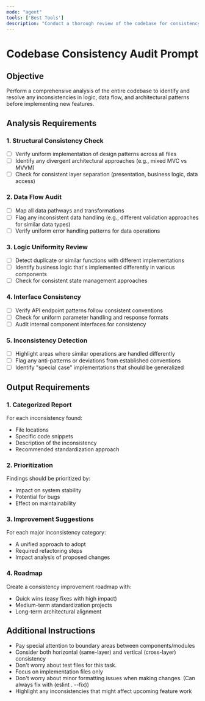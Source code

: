 ```yaml
---
mode: "agent"
tools: ['Best Tools']
description: "Conduct a thorough review of the codebase for consistency"
---
```


# Codebase Consistency Audit Prompt

## Objective

Perform a comprehensive analysis of the entire codebase to identify and resolve any inconsistencies in logic, data flow, and architectural patterns before implementing new features.

## Analysis Requirements

### 1. Structural Consistency Check

- [ ] Verify uniform implementation of design patterns across all files
- [ ] Identify any divergent architectural approaches (e.g., mixed MVC vs MVVM)
- [ ] Check for consistent layer separation (presentation, business logic, data access)

### 2. Data Flow Audit

- [ ] Map all data pathways and transformations
- [ ] Flag any inconsistent data handling (e.g., different validation approaches for similar data types)
- [ ] Verify uniform error handling patterns for data operations

### 3. Logic Uniformity Review

- [ ] Detect duplicate or similar functions with different implementations
- [ ] Identify business logic that's implemented differently in various components
- [ ] Check for consistent state management approaches

### 4. Interface Consistency

- [ ] Verify API endpoint patterns follow consistent conventions
- [ ] Check for uniform parameter handling and response formats
- [ ] Audit internal component interfaces for consistency

### 5. Inconsistency Detection

- [ ] Highlight areas where similar operations are handled differently
- [ ] Flag any anti-patterns or deviations from established conventions
- [ ] Identify "special case" implementations that should be generalized

## Output Requirements

### 1. Categorized Report

For each inconsistency found:

- File locations
- Specific code snippets
- Description of the inconsistency
- Recommended standardization approach

### 2. Prioritization

Findings should be prioritized by:

- Impact on system stability
- Potential for bugs
- Effect on maintainability

### 3. Improvement Suggestions

For each major inconsistency category:

- A unified approach to adopt
- Required refactoring steps
- Impact analysis of proposed changes

### 4. Roadmap

Create a consistency improvement roadmap with:

- Quick wins (easy fixes with high impact)
- Medium-term standardization projects
- Long-term architectural alignment

## Additional Instructions

- Pay special attention to boundary areas between components/modules
- Consider both horizontal (same-layer) and vertical (cross-layer) consistency
- Don't worry about test files for this task.
- Focus on implementation files only
- Don't worry about minor formatting issues when making changes. (Can always fix with (eslint . --fix))
- Highlight any inconsistencies that might affect upcoming feature work
